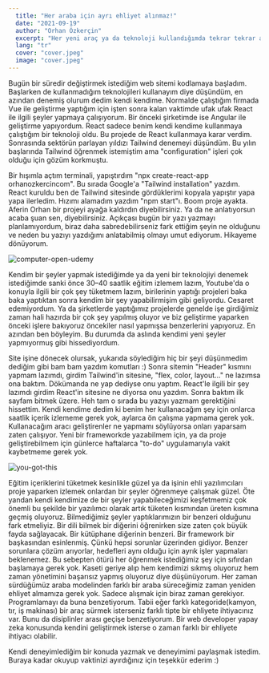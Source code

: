 ```yaml
---
  title: "Her araba için ayrı ehliyet alınmaz!"
  date: "2021-09-19"
  author: "Orhan Özkerçin"
  excerpt: "Her yeni araç ya da teknoloji kullandığımda tekrar tekrar aynı şeylere çalıştığımı farkettim. Aslında her şey o kadarda farklı değil. Bu sebeple her konu için sıfırdan başlamaya gerek yok."
  lang: "tr"
  cover: "cover.jpeg"
  image: "cover.jpeg"
---
```


Bugün bir süredir değiştirmek istediğim web sitemi kodlamaya başladım. Başlarken de kullanmadığım teknolojileri kullanayım diye düşündüm, en azından denemiş olurum dedim kendi kendime. Normalde çalıştığım firmada Vue ile geliştirme yaptığım için işten sonra kalan vaktimde ufak ufak React ile ilgili şeyler yapmaya çalışıyorum. Bir önceki şirketimde ise Angular ile geliştirme yapıyordum. React sadece benim kendi kendime kullanmaya çalıştığım bir teknoloji oldu. Bu projede de React kullanmaya karar verdim. Sonrasında sektörün parlayan yıldızı Tailwind denemeyi düşündüm. Bu yılın başlarında Tailwind öğrenmek istemiştim ama "configuration" işleri çok olduğu için gözüm korkmuştu.

Bir hışımla açtım terminali, yapıştırdım "npx create-react-app orhanozkercincom". Bu sırada Google'a "Tailwind installation" yazdım. React kuruldu ben de Tailwind sitesinde gördüklerimi kopyala yapıştır yapa yapa ilerledim. Hızımı alamadım yazdım "npm start"ı. Boom proje ayakta. Aferin Orhan bir projeyi ayağa kaldırdın diyebilirsiniz. Ya da ne anlatıyorsun acaba şuan sen, diyebilirsiniz. Açıkçası bugün bir yazı yazmayı planlamıyordum, biraz daha sabredebilirseniz fark ettiğim şeyin ne olduğunu ve neden bu yazıyı yazdığımı anlatabilmiş olmayı umut ediyorum. Hikayeme dönüyorum.

![computer-open-udemy](computer-open-udemy.jpeg)

Kendim bir şeyler yapmak istediğimde ya da yeni bir teknolojiyi denemek istediğimde sanki önce 30–40 saatlik eğitim izlemem lazım, Youtube'da o konuyla ilgili bir çok şey tüketmem lazım, birilerinin yaptığı projeleri baka baka yaptıktan sonra kendim bir şey yapabilirmişim gibi geliyordu. Cesaret edemiyordum. Ya da şirketlerde yaptığımız projelerde genelde işe girdiğimiz zaman hali hazırda bir çok şey yapılmış oluyor ve biz geliştirme yaparken önceki işlere bakıyoruz öncekiler nasıl yapmışsa benzerlerini yapıyoruz. En azından ben böyleyim. Bu durumda da aslında kendimi yeni şeyler yapmıyormuş gibi hissediyordum.

Site işine dönecek olursak, yukarıda söylediğim hiç bir şeyi düşünmedim dediğim gibi bam bam yazdım komutları :) Sonra sitemin "Header" kısmını yapmam lazımdı, girdim Tailwind'in sitesine, "flex, color, layout…" ne lazımsa ona baktım. Dökümanda ne yap dediyse onu yaptım. React'le ilgili bir şey lazımdı girdim React'in sitesine ne diyorsa onu yazdım. Sonra baktım ilk sayfam bitmek üzere. Heh tam o sırada bu yazıyı yazmam gerektiğini hissettim. Kendi kendime dedim ki benim her kullanacağım şey için onlarca saatlik içerik izlememe gerek yok, aylarca ön çalışma yapmama gerek yok. Kullanacağım aracı geliştirenler ne yapmamı söylüyorsa onları yaparsam zaten çalışıyor. Yeni bir frameworkde yazabilmem için, ya da proje geliştirebilmem için günlerce haftalarca "to-do" uygulamarıyla vakit kaybetmeme gerek yok.

![you-got-this](you-got-this.jpeg)

Eğitim içeriklerini tüketmek kesinlikle güzel ya da işinin ehli yazılımcıları proje yaparken izlemek onlardan bir şeyler öğrenmeye çalışmak güzel. Öte yandan kendi kendimize de bir şeyler yapabileceğimizi keşfetmemiz çok önemli bu şekilde bir yazılımcı olarak artık tüketen kısmından üreten kısmına geçmiş oluyoruz. Bilmediğimiz şeyler yaptıklarımızın bir benzeri olduğunu fark etmeliyiz. Bir dili bilmek bir diğerini öğrenirken size zaten çok büyük fayda sağlayacak. Bir kütüphane diğerinin benzeri. Bir framework bir başkasından esinlenmiş. Çünkü hepsi sorunlar üzerinden gidiyor. Benzer sorunlara çözüm arıyorlar, hedefleri aynı olduğu için ayrık işler yapmaları beklenemez. Bu sebepten ötürü her öğrenmek istediğimiz şey için sıfırdan başlamaya gerek yok. Kaseti geriye alıp hem kendimizi sıkmış oluyoruz hem zaman yönetimini başarısız yapmış oluyoruz diye düşünüyorum. Her zaman sürdüğümüz araba modelinden farklı bir araba süreceğimiz zaman yeniden ehliyet almamıza gerek yok. Sadece alışmak için biraz zaman gerekiyor. Programlamayı da buna benzetiyorum. Tabii eğer farklı kategoride(kamyon, tır, iş makinası) bir araç sürmek isterseniz farklı tipte bir ehliyete ihtiyacınız var. Bunu da disiplinler arası geçişe benzetiyorum. Bir web developer yapay zeka konusunda kendini geliştirmek isterse o zaman farklı bir ehliyete ihtiyacı olabilir.

Kendi deneyimlediğim bir konuda yazmak ve deneyimimi paylaşmak istedim. Buraya kadar okuyup vaktinizi ayırdığınız için teşekkür ederim :)
